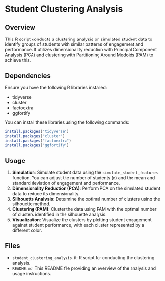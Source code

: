 # Student Clustering Analysis

## Overview
This R script conducts a clustering analysis on simulated student data to identify groups of students with similar patterns of engagement and performance. It utilizes dimensionality reduction with Principal Component Analysis (PCA) and clustering with Partitioning Around Medoids (PAM) to achieve this.

## Dependencies
Ensure you have the following R libraries installed:
- tidyverse
- cluster
- factoextra
- ggfortify

You can install these libraries using the following commands:
```R
install.packages("tidyverse")
install.packages("cluster")
install.packages("factoextra")
install.packages("ggfortify")
```

## Usage
1. **Simulation**: Simulate student data using the `simulate_student_features` function. You can adjust the number of students (`n`) and the mean and standard deviation of engagement and performance.
2. **Dimensionality Reduction (PCA)**: Perform PCA on the simulated student data to reduce its dimensionality.
3. **Silhouette Analysis**: Determine the optimal number of clusters using the silhouette method.
4. **Clustering (PAM)**: Cluster the data using PAM with the optimal number of clusters identified in the silhouette analysis.
5. **Visualization**: Visualize the clusters by plotting student engagement against student performance, with each cluster represented by a different color.

## Files
- `student_clustering_analysis.R`: R script for conducting the clustering analysis.
- `README.md`: This README file providing an overview of the analysis and usage instructions.
